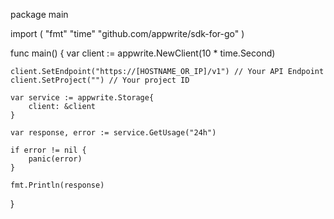 package main

import (
    "fmt"
    "time"
    "github.com/appwrite/sdk-for-go"
)

func main() {
    var client := appwrite.NewClient(10 * time.Second)

    client.SetEndpoint("https://[HOSTNAME_OR_IP]/v1") // Your API Endpoint
    client.SetProject("") // Your project ID

    var service := appwrite.Storage{
        client: &client
    }

    var response, error := service.GetUsage("24h")

    if error != nil {
        panic(error)
    }

    fmt.Println(response)
}
